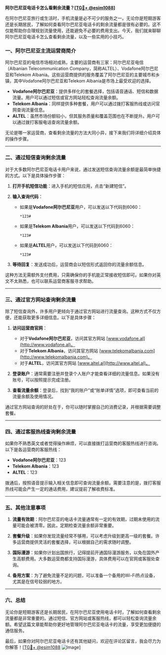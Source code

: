 **阿尔巴尼亚电话卡怎么看剩余流量？[[TG💪+ @esim1088](https://t.me/s/esim1088)]**

在阿尔巴尼亚旅行或生活时，手机流量是必不可少的服务之一。无论你是短期游客还是长期居民，了解如何查看阿尔巴尼亚电话卡的剩余流量都是很有必要的。这不仅能帮助你合理规划流量使用，还能避免不必要的费用支出。今天，我们就来聊聊阿尔巴尼亚电话卡怎么查看剩余流量，以及一些实用的小技巧。

### 一、阿尔巴尼亚主流运营商简介

阿尔巴尼亚的电信市场相对成熟，主要的运营商有三家：阿尔巴尼亚电信（Albanian Telecommunication Company，简称ALTEL）、Vodafone阿尔巴尼亚和Telekom Albania。这些运营商提供的服务覆盖了阿尔巴尼亚的主要城市和乡镇，其中Vodafone阿尔巴尼亚和Telekom Albania是市场上最受欢迎的选择。

- **Vodafone阿尔巴尼亚**：提供多样化的套餐选择，包括语音通话、短信和数据流量。用户可以通过短信或官方网站轻松查询流量余额。
- **Telekom Albania**：同样提供多种套餐，用户可以通过拨打客服热线或访问官网查询流量信息。
- **ALTEL**：虽然市场份额较小，但其服务质量和覆盖范围也在不断提升。用户可以通过拨打客服电话查询流量余额。

无论是哪一家运营商，查看剩余流量的方法大同小异，接下来我们将详细介绍具体的操作步骤。

---

### 二、通过短信查询剩余流量

对于大多数阿尔巴尼亚电话卡用户来说，通过发送短信查询流量余额是最简单快捷的方式。以下是具体操作步骤：

1. **打开手机短信功能**：进入手机的短信应用，点击“新建短信”。
   
2. **输入查询代码**：
   - 如果是**Vodafone阿尔巴尼亚**用户，可以发送以下代码到6060：
     ```
     *123#
     ```
   - 如果是**Telekom Albania**用户，可以发送以下代码到6060：
     ```
     *123#
     ```
   - 如果是**ALTEL**用户，可以发送以下代码到6060：
     ```
     *123#
     ```

3. **等待回复**：发送成功后，运营商会以短信形式返回你的流量余额信息。

这种方法无需额外支付费用，只需确保你的手机能正常接收短信即可。如果你对英文不太熟悉，也可以联系运营商客服寻求帮助。

---

### 三、通过官方网站查询剩余流量

除了短信查询外，许多用户更倾向于通过官方网站进行流量查询。这种方式不仅方便，还能获取更多详细信息。以下是具体步骤：

1. **访问运营商官网**：
   - 对于**Vodafone阿尔巴尼亚**，访问其官方网站 [www.vodafone.al](http://www.vodafone.al)。
   - 对于**Telekom Albania**，访问其官方网站 [www.telekomalbania.com](http://www.telekomalbania.com)。
   - 对于**ALTEL**，访问其官方网站 [www.altel.al](http://www.altel.al)。

2. **登录账户**：通常需要注册并登录个人账户才能查看详细的流量信息。如果没有账号，可以按照提示完成注册。

3. **查看流量余额**：登录后，找到“我的账户”或“账单详情”选项，即可查看当前的流量余额及使用情况。

通过官方网站查询的好处在于，你可以随时掌握自己的消费记录，并根据需要调整套餐。

---

### 四、通过客服热线查询剩余流量

如果你不熟悉英文或者觉得操作麻烦，可以直接拨打运营商的客服热线进行咨询。以下是各运营商的客服热线：

- **Vodafone阿尔巴尼亚**：123
- **Telekom Albania**：123
- **ALTEL**：123

拨通后，按照语音提示输入相关信息即可查询流量余额。需要注意的是，拨打客服热线可能会产生一定的通话费用，建议提前了解收费标准。

---

### 五、其他注意事项

1. **流量有效期**：阿尔巴尼亚的电话卡流量通常有一定的有效期，过期未使用的流量可能会被清零。因此，定期检查流量余额非常重要。

2. **套餐升级**：如果你发现流量经常不够用，可以考虑升级到更高一级的套餐。许多运营商提供灵活的套餐选择，可以根据自己的需求随时调整。

3. **国际漫游**：如果你计划出国旅行，记得提前开通国际漫游服务，以免在国外产生高额费用。大多数运营商都支持国际漫游，具体费用可以在官网或客服处查询。

4. **备用方案**：为了避免流量不足的问题，可以准备一个备用的Wi-Fi热点设备，尤其是在信号较弱的地方。

---

### 六、总结

无论你是短期游客还是长期居民，在阿尔巴尼亚使用电话卡时，了解如何查看剩余流量都是非常重要的。通过短信、官方网站或客服热线，都可以轻松查询流量余额。希望这篇文章能帮助你更好地管理阿尔巴尼亚电话卡的流量，享受更加便捷的通信服务。

最后，如果你对阿尔巴尼亚电话卡还有其他疑问，欢迎在评论区留言，我会尽力为你解答！[[TG💪+ @esim1088](https://t.me/s/esim1088) ![Image](https://i.postimg.cc/4NQfJmqS/Snipaste-2025-05-13-00-14-12.png)]